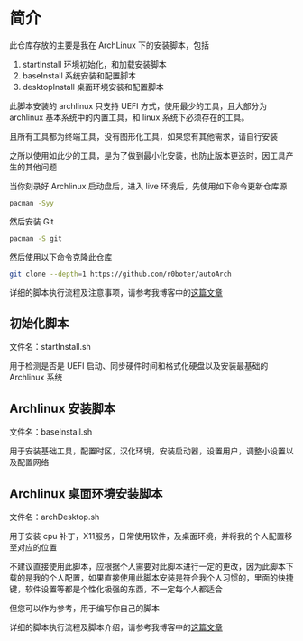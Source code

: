 # 简介

此仓库存放的主要是我在 ArchLinux 下的安装脚本，包括

1. startInstall 环境初始化，和加载安装脚本
2. baseInstall 系统安装和配置脚本
3. desktopInstall 桌面环境安装和配置脚本

此脚本安装的 archlinux 只支持 UEFI 方式，使用最少的工具，且大部分为 archlinux 基本系统中的内置工具，和 linux 系统下必须存在的工具。

且所有工具都为终端工具，没有图形化工具，如果您有其他需求，请自行安装

之所以使用如此少的工具，是为了做到最小化安装，也防止版本更迭时，因工具产生的其他问题

当你刻录好 Archlinux 启动盘后，进入 live 环境后，先使用如下命令更新仓库源

```sh
pacman -Syy
```

然后安装 Git

```sh
pacman -S git
```

然后使用以下命令克隆此仓库

```sh
git clone --depth=1 https://github.com/r0boter/autoArch
```
详细的脚本执行流程及注意事项，请参考我博客中的[这篇文章](https://roboter.ga/Archlinux-安装脚本)

## 初始化脚本

文件名：startInstall.sh

用于检测是否是 UEFI 启动、同步硬件时间和格式化硬盘以及安装最基础的 Archlinux 系统

## Archlinux 安装脚本

文件名：baseInstall.sh

用于安装基础工具，配置时区，汉化环境，安装启动器，设置用户，调整小设置以及配置网络

## Archlinux 桌面环境安装脚本

文件名：archDesktop.sh

用于安装 cpu 补丁，X11服务，日常使用软件，及桌面环境，并将我的个人配置移至对应的位置

不建议直接使用此脚本，应根据个人需要对此脚本进行一定的更改，因为此脚本下载的是我的个人配置，如果直接使用此脚本安装是符合我个人习惯的，里面的快捷键，软件设置等都是个性化极强的东西，不一定每个人都适合

但您可以作为参考，用于编写你自己的脚本

详细的脚本执行流程及脚本介绍，请参考我博客中的[这篇文章](https://roboter.ga/Archlinux-桌面环境安装脚本)
